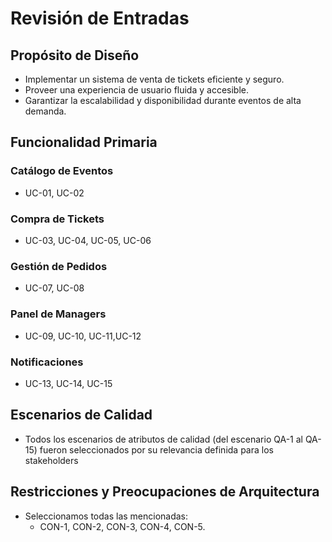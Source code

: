 # Revisión de Entradas

## Propósito de Diseño
- Implementar un sistema de venta de tickets eficiente y seguro.
- Proveer una experiencia de usuario fluida y accesible.
- Garantizar la escalabilidad y disponibilidad durante eventos de alta demanda.

## Funcionalidad Primaria

### Catálogo de Eventos
- UC-01, UC-02
### Compra de Tickets
- UC-03, UC-04, UC-05, UC-06
### Gestión de Pedidos
- UC-07, UC-08
### Panel de Managers
- UC-09, UC-10, UC-11,UC-12
### Notificaciones
- UC-13, UC-14, UC-15

## Escenarios de Calidad
- Todos los escenarios de atributos de calidad (del escenario QA-1 al QA-15) fueron seleccionados por su relevancia definida para los stakeholders

## Restricciones y Preocupaciones de Arquitectura
- Seleccionamos todas las mencionadas:
  - CON-1, CON-2, CON-3, CON-4, CON-5.
